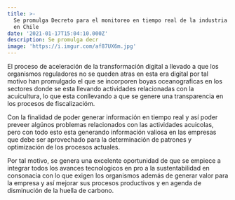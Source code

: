 ```yaml
---
title: >-
  Se promulga Decreto para el monitoreo en tiempo real de la industria acuícola
  en Chile
date: '2021-01-17T15:04:10.000Z'
description: Se promulga decr
image: 'https://i.imgur.com/af87UX6m.jpg'
---
```


El proceso de aceleración de la transformación digital a llevado a que los organismos reguladores no se queden atras en esta era digital por tal motivo han promulgado el que se incorporen boyas oceanograficas en los sectores donde se esta llevando actividades relacionadas con la acuicultura, lo que esta conllevando a  que se genere una transparencia en los procesos de fiscalizacióm.

Con la finalidad de poder generar información en tiempo real y así poder preveer algúnos problemas relacionados con las actividades acuicolas, pero con todo esto esta generando información valiosa en las empresas que debe ser aprovechado para la determinación de patrones y optimización de los procesos actuales.

Por tal motivo, se genera una excelente oportunidad de que se empiece a integrar todos los avances tecnologicos en pro a la sustentabilidad en consonacia con lo que exigen los organismos además de generar valor para la empresa y así mejorar sus procesos productivos y en agenda de disminución de la huella de carbono.
